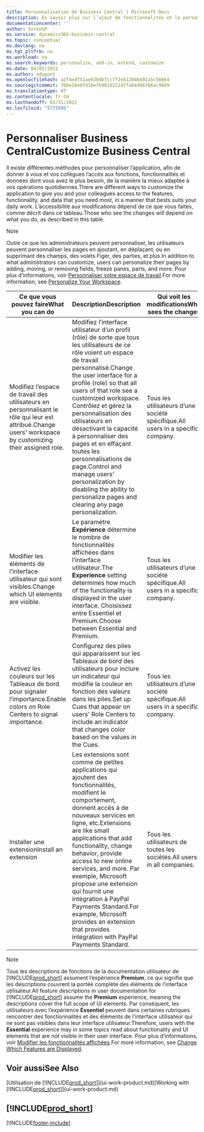 ```yaml
---
title: Personnalisation de Business Central | Microsoft Docs
description: En savoir plus sur l’ajout de fonctionnalités et la personnalisation de Business Central.
documentationcenter: ''
author: SorenGP
ms.service: dynamics365-business-central
ms.topic: conceptual
ms.devlang: na
ms.tgt_pltfrm: na
ms.workload: na
ms.search.keywords: personalize, add-in, extend, customize
ms.date: 04/01/2021
ms.author: edupont
ms.openlocfilehash: a2f4ed751ae630db7cc7f2eb12046492a5c56664
ms.sourcegitcommit: 766e2840fd16efb901d211d7fa64d96766ac99d9
ms.translationtype: HT
ms.contentlocale: fr-CH
ms.lasthandoff: 03/31/2021
ms.locfileid: "5773595"
---
```

# <a name="customize-business-central"></a><span data-ttu-id="ad374-103">Personnaliser Business Central</span><span class="sxs-lookup"><span data-stu-id="ad374-103">Customize Business Central</span></span>
<span data-ttu-id="ad374-104">Il existe différentes méthodes pour personnaliser l’application, afin de donner à vous et vos collègues l’accès aux fonctions, fonctionnalités et données dont vous avez le plus besoin, de la manière la mieux adaptée à vos opérations quotidiennes.</span><span class="sxs-lookup"><span data-stu-id="ad374-104">There are different ways to customize the application to give you and your colleagues access to the features, functionality, and data that you need most, in a manner that bests suits your daily work.</span></span> <span data-ttu-id="ad374-105">L’accessibilité aux modifications dépend de ce que vous faites, comme décrit dans ce tableau.</span><span class="sxs-lookup"><span data-stu-id="ad374-105">Those who see the changes will depend on what you do, as described in this table.</span></span>

> [!NOTE]
> <span data-ttu-id="ad374-106">Outre ce que les administrateurs peuvent personnaliser, les utilisateurs peuvent personnaliser les pages en ajoutant, en déplaçant, ou en supprimant des champs, des volets Figer, des parties, et plus.</span><span class="sxs-lookup"><span data-stu-id="ad374-106">In addition to what administrators can customize, users can personalize their pages by adding, moving, or removing fields, freeze panes, parts, and more.</span></span> <span data-ttu-id="ad374-107">Pour plus d’informations, voir [Personnaliser votre espace de travail](ui-personalization-user.md).</span><span class="sxs-lookup"><span data-stu-id="ad374-107">For more information, see [Personalize Your Workspace](ui-personalization-user.md).</span></span>

| <span data-ttu-id="ad374-108">Ce que vous pouvez faire</span><span class="sxs-lookup"><span data-stu-id="ad374-108">What you can do</span></span>    |  <span data-ttu-id="ad374-109">Description</span><span class="sxs-lookup"><span data-stu-id="ad374-109">Description</span></span>  |  <span data-ttu-id="ad374-110">Qui voit les modifications</span><span class="sxs-lookup"><span data-stu-id="ad374-110">Who sees the changes</span></span>  |  <span data-ttu-id="ad374-111">Plus d’informations</span><span class="sxs-lookup"><span data-stu-id="ad374-111">More information</span></span>  |
|-----|---------------|---------|-------|
|<span data-ttu-id="ad374-112">Modifiez l’espace de travail des utilisateurs en personnalisant le rôle qui leur est attribué.</span><span class="sxs-lookup"><span data-stu-id="ad374-112">Change users' workspace by customizing their assigned role.</span></span>|<span data-ttu-id="ad374-113">Modifiez l’interface utilisateur d’un profil (rôle) de sorte que tous les utilisateurs de ce rôle voient un espace de travail personnalisé.</span><span class="sxs-lookup"><span data-stu-id="ad374-113">Change the user interface for a profile (role) so that all users of that role see a customized workspace.</span></span> <span data-ttu-id="ad374-114">Contrôlez et gérez la personnalisation des utilisateurs en désactivant la capacité à personnaliser des pages et en effaçant toutes les personnalisations de page.</span><span class="sxs-lookup"><span data-stu-id="ad374-114">Control and manage users' personalization by disabling the ability to personalize pages and clearing any page personalization.</span></span>|<span data-ttu-id="ad374-115">Tous les utilisateurs d’une société spécifique.</span><span class="sxs-lookup"><span data-stu-id="ad374-115">All users in a specific company.</span></span>|[<span data-ttu-id="ad374-116">Personnaliser les pages pour les profils</span><span class="sxs-lookup"><span data-stu-id="ad374-116">Customize Pages for Profiles</span></span>](ui-personalization-manage.md)|
|<span data-ttu-id="ad374-117">Modifier les éléments de l’interface utilisateur qui sont visibles.</span><span class="sxs-lookup"><span data-stu-id="ad374-117">Change which UI elements are visible.</span></span>|<span data-ttu-id="ad374-118">Le paramètre **Expérience** détermine le nombre de fonctionnalités affichées dans l’interface utilisateur.</span><span class="sxs-lookup"><span data-stu-id="ad374-118">The **Experience** setting determines how much of the functionality is displayed in the user interface.</span></span> <span data-ttu-id="ad374-119">Choisissez entre Essentiel et Premium.</span><span class="sxs-lookup"><span data-stu-id="ad374-119">Choose between Essential and Premium.</span></span>|<span data-ttu-id="ad374-120">Tous les utilisateurs d’une société spécifique.</span><span class="sxs-lookup"><span data-stu-id="ad374-120">All users in a specific company.</span></span>|[<span data-ttu-id="ad374-121">Modifier les fonctionnalités affichées</span><span class="sxs-lookup"><span data-stu-id="ad374-121">Change Which Features are Displayed</span></span>](ui-experiences.md)|
|<span data-ttu-id="ad374-122">Activez les couleurs sur les Tableaux de bord pour signaler l’importance.</span><span class="sxs-lookup"><span data-stu-id="ad374-122">Enable colors on Role Centers to signal importance.</span></span>|<span data-ttu-id="ad374-123">Configurez des piles qui apparaissent sur les Tableaux de bord des utilisateurs pour inclure un indicateur qui modifie la couleur en fonction des valeurs dans les piles.</span><span class="sxs-lookup"><span data-stu-id="ad374-123">Set up Cues that appear on users' Role Centers to include an indicator that changes color based on the values in the Cues.</span></span>|<span data-ttu-id="ad374-124">Tous les utilisateurs d’une société spécifique.</span><span class="sxs-lookup"><span data-stu-id="ad374-124">All users in a specific company.</span></span>|[<span data-ttu-id="ad374-125">Configurer un indicateur coloré sur des piles</span><span class="sxs-lookup"><span data-stu-id="ad374-125">Set Up a Colored Indicator on Cues</span></span>](admin-how-set-up-colored-indicator-on-cues.md)|
|<span data-ttu-id="ad374-126">Installer une extension</span><span class="sxs-lookup"><span data-stu-id="ad374-126">Install an extension</span></span>|<span data-ttu-id="ad374-127">Les extensions sont comme de petites applications qui ajoutent des fonctionnalités, modifient le comportement, donnent accès à de nouveaux services en ligne, etc.</span><span class="sxs-lookup"><span data-stu-id="ad374-127">Extensions are like small applications that add functionality, change behavior, provide access to new online services, and more.</span></span> <span data-ttu-id="ad374-128">Par exemple, Microsoft propose une extension qui fournit une intégration à PayPal Payments Standard.</span><span class="sxs-lookup"><span data-stu-id="ad374-128">For example, Microsoft provides an extension that provides integration with PayPal Payments Standard.</span></span>|<span data-ttu-id="ad374-129">Tous les utilisateurs de toutes les sociétés.</span><span class="sxs-lookup"><span data-stu-id="ad374-129">All users in all companies.</span></span>|[<span data-ttu-id="ad374-130">Personnalisation à l’aide d’extensions</span><span class="sxs-lookup"><span data-stu-id="ad374-130">Customizing Using Extensions</span></span>](ui-extensions.md)|
> [!NOTE]
> <span data-ttu-id="ad374-131">Tous les descriptions de fonctions de la documentation utilisateur de [!INCLUDE[prod_short](includes/prod_short.md)] assument l’expérience **Premium**, ce qui signifie que les descriptions couvrent la portée complète des éléments de l’interface utilisateur.</span><span class="sxs-lookup"><span data-stu-id="ad374-131">All feature descriptions in user documentation for [!INCLUDE[prod_short](includes/prod_short.md)] assume the **Premium** experience, meaning the descriptions cover the full scope of UI elements.</span></span> <span data-ttu-id="ad374-132">Par conséquent, les utilisateurs avec l’expérience **Essentiel** peuvent dans certaines rubriques rencontrer des fonctionnalités et des éléments de l’interface utilisateur qui ne sont pas visibles dans leur interface utilisateur.</span><span class="sxs-lookup"><span data-stu-id="ad374-132">Therefore, users with the **Essential** experience may in some topics read about functionality and UI elements that are not visible in their user interface.</span></span> <span data-ttu-id="ad374-133">Pour plus d’informations, voir [Modifier les fonctionnalités affichées](ui-experiences.md).</span><span class="sxs-lookup"><span data-stu-id="ad374-133">For more information, see [Change Which Features are Displayed](ui-experiences.md).</span></span>

## <a name="see-also"></a><span data-ttu-id="ad374-134">Voir aussi</span><span class="sxs-lookup"><span data-stu-id="ad374-134">See Also</span></span>
<span data-ttu-id="ad374-135">[Utilisation de [!INCLUDE[prod_short](includes/prod_short.md)]](ui-work-product.md)</span><span class="sxs-lookup"><span data-stu-id="ad374-135">[Working with [!INCLUDE[prod_short](includes/prod_short.md)]](ui-work-product.md)</span></span>  

## [!INCLUDE[prod_short](includes/free_trial_md.md)]  


[!INCLUDE[footer-include](includes/footer-banner.md)]